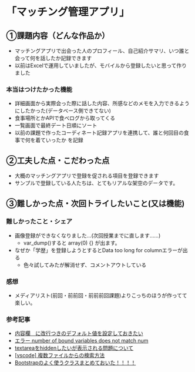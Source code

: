 # 「マッチング管理アプリ」
## ①課題内容（どんな作品か）
- マッチングアプリで出会った人のプロフィール、自己紹介サマリ、いつ誰と会って何を話したか記録できます
- 以前はExcelで運用していましたが、モバイルから登録したいと思って作りました

### 本当はつけたかった機能  
- 詳細画面から実際会った際に話した内容、所感などのメモを入力できるようにしたかった(データベース側できてない)
- 食事場所とかAPIで食べログから取ってくる
- 一覧画面で最終デート日順にソート
- 以前の課題で作ったコーディネート記録アプリを連携して、誰と何回目の食事で何を着ていったか を記録

## ②工夫した点・こだわった点
- 大概のマッチングアプリで登録を促される項目を登録できます
- サンプルで登録している人たちは、とてもリアルな架空のデータです。

## ③難しかった点・次回トライしたいこと(又は機能)
### 難しかったこと・シェア
- 画像登録ができなくなりました…(次回授業までに直します……)
  - var_dump()すると array(0) {} が出ます。
- なぜか「学歴」を登録しようとするとData too long for columnエラーが出る
  - 色々試してみたが解消せず、コメントアウトしている

### 感想
- メディアリスト(前回・前前回・前前前回課題)よりこっちのほうが作ってて楽しい。

###  参考記事
- [内容欄　に改行つきのデフォルト値を設定しておきたい](https://groupsession.jp/wbs/bulletin/bbs080.do?bbs010forumSid=3&threadSid=462)
- [エラー number of bound variables does not match num](https://ameblo.jp/konica/entry-10844526407.html)  
- [textareaをhiddenしたいが表示される問題について](https://teratail.com/questions/96036)
- [[vscode] 複数ファイルからの検索方法](https://www.chihayafuru.jp/tech/index.php/archives/2294)
- [Bootstrapのよく使うクラスまとめておいた！！！！](https://qiita.com/nakanishi03/items/c80a16b9b9796c25f890)